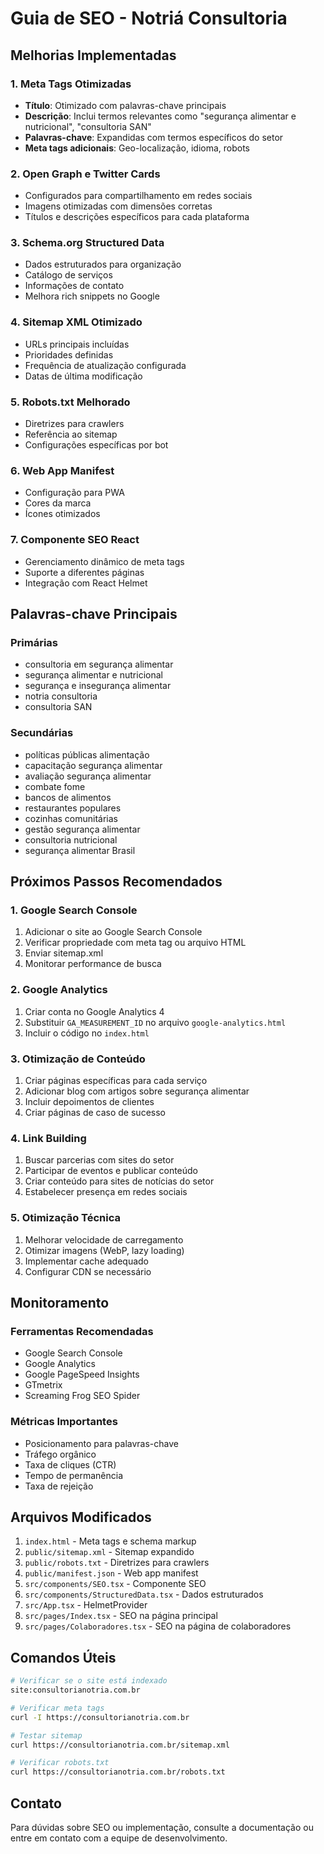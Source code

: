 # Guia de SEO - Notriá Consultoria

## Melhorias Implementadas

### 1. Meta Tags Otimizadas
- **Título**: Otimizado com palavras-chave principais
- **Descrição**: Inclui termos relevantes como "segurança alimentar e nutricional", "consultoria SAN"
- **Palavras-chave**: Expandidas com termos específicos do setor
- **Meta tags adicionais**: Geo-localização, idioma, robots

### 2. Open Graph e Twitter Cards
- Configurados para compartilhamento em redes sociais
- Imagens otimizadas com dimensões corretas
- Títulos e descrições específicos para cada plataforma

### 3. Schema.org Structured Data
- Dados estruturados para organização
- Catálogo de serviços
- Informações de contato
- Melhora rich snippets no Google

### 4. Sitemap XML Otimizado
- URLs principais incluídas
- Prioridades definidas
- Frequência de atualização configurada
- Datas de última modificação

### 5. Robots.txt Melhorado
- Diretrizes para crawlers
- Referência ao sitemap
- Configurações específicas por bot

### 6. Web App Manifest
- Configuração para PWA
- Cores da marca
- Ícones otimizados

### 7. Componente SEO React
- Gerenciamento dinâmico de meta tags
- Suporte a diferentes páginas
- Integração com React Helmet

## Palavras-chave Principais

### Primárias
- consultoria em segurança alimentar
- segurança alimentar e nutricional
- segurança e insegurança alimentar
- notria consultoria
- consultoria SAN

### Secundárias
- políticas públicas alimentação
- capacitação segurança alimentar
- avaliação segurança alimentar
- combate fome
- bancos de alimentos
- restaurantes populares
- cozinhas comunitárias
- gestão segurança alimentar
- consultoria nutricional
- segurança alimentar Brasil

## Próximos Passos Recomendados

### 1. Google Search Console
1. Adicionar o site ao Google Search Console
2. Verificar propriedade com meta tag ou arquivo HTML
3. Enviar sitemap.xml
4. Monitorar performance de busca

### 2. Google Analytics
1. Criar conta no Google Analytics 4
2. Substituir `GA_MEASUREMENT_ID` no arquivo `google-analytics.html`
3. Incluir o código no `index.html`

### 3. Otimização de Conteúdo
1. Criar páginas específicas para cada serviço
2. Adicionar blog com artigos sobre segurança alimentar
3. Incluir depoimentos de clientes
4. Criar páginas de caso de sucesso

### 4. Link Building
1. Buscar parcerias com sites do setor
2. Participar de eventos e publicar conteúdo
3. Criar conteúdo para sites de notícias do setor
4. Estabelecer presença em redes sociais

### 5. Otimização Técnica
1. Melhorar velocidade de carregamento
2. Otimizar imagens (WebP, lazy loading)
3. Implementar cache adequado
4. Configurar CDN se necessário

## Monitoramento

### Ferramentas Recomendadas
- Google Search Console
- Google Analytics
- Google PageSpeed Insights
- GTmetrix
- Screaming Frog SEO Spider

### Métricas Importantes
- Posicionamento para palavras-chave
- Tráfego orgânico
- Taxa de cliques (CTR)
- Tempo de permanência
- Taxa de rejeição

## Arquivos Modificados

1. `index.html` - Meta tags e schema markup
2. `public/sitemap.xml` - Sitemap expandido
3. `public/robots.txt` - Diretrizes para crawlers
4. `public/manifest.json` - Web app manifest
5. `src/components/SEO.tsx` - Componente SEO
6. `src/components/StructuredData.tsx` - Dados estruturados
7. `src/App.tsx` - HelmetProvider
8. `src/pages/Index.tsx` - SEO na página principal
9. `src/pages/Colaboradores.tsx` - SEO na página de colaboradores

## Comandos Úteis

```bash
# Verificar se o site está indexado
site:consultorianotria.com.br

# Verificar meta tags
curl -I https://consultorianotria.com.br

# Testar sitemap
curl https://consultorianotria.com.br/sitemap.xml

# Verificar robots.txt
curl https://consultorianotria.com.br/robots.txt
```

## Contato

Para dúvidas sobre SEO ou implementação, consulte a documentação ou entre em contato com a equipe de desenvolvimento. 